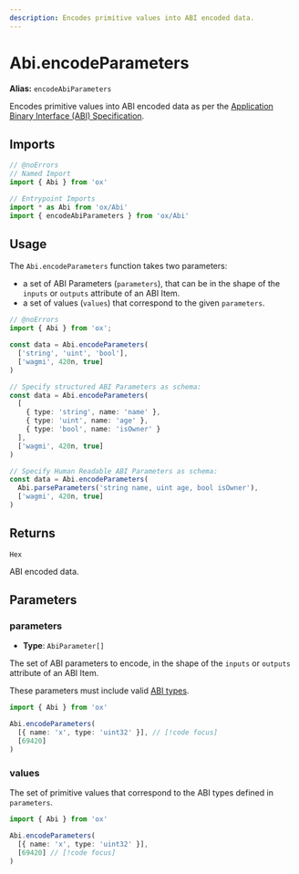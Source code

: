 ```yaml
---
description: Encodes primitive values into ABI encoded data.
---
```


# Abi.encodeParameters

**Alias:** `encodeAbiParameters`

Encodes primitive values into ABI encoded data as per the [Application Binary Interface (ABI) Specification](https://docs.soliditylang.org/en/latest/abi-spec).

## Imports

```ts twoslash
// @noErrors
// Named Import 
import { Abi } from 'ox'

// Entrypoint Imports
import * as Abi from 'ox/Abi'
import { encodeAbiParameters } from 'ox/Abi'
```

## Usage

The `Abi.encodeParameters` function takes two parameters: 

- a set of ABI Parameters (`parameters`), that can be in the shape of the `inputs` or `outputs` attribute of an ABI Item.
- a set of values (`values`) that correspond to the given `parameters`.

```ts twoslash
// @noErrors
import { Abi } from 'ox';

const data = Abi.encodeParameters(
  ['string', 'uint', 'bool'],
  ['wagmi', 420n, true]
)

// Specify structured ABI Parameters as schema:
const data = Abi.encodeParameters(
  [
    { type: 'string', name: 'name' },
    { type: 'uint', name: 'age' },
    { type: 'bool', name: 'isOwner' }
  ],
  ['wagmi', 420n, true]
)

// Specify Human Readable ABI Parameters as schema:
const data = Abi.encodeParameters(
  Abi.parseParameters('string name, uint age, bool isOwner'),
  ['wagmi', 420n, true]
)
```

## Returns

`Hex`

ABI encoded data.

## Parameters

### parameters

- **Type**: `AbiParameter[]`

The set of ABI parameters to encode, in the shape of the `inputs` or `outputs` attribute of an ABI Item.

These parameters must include valid [ABI types](https://docs.soliditylang.org/en/develop/abi-spec#types).

```ts twoslash
import { Abi } from 'ox'

Abi.encodeParameters(
  [{ name: 'x', type: 'uint32' }], // [!code focus]
  [69420]
)
```

### values

The set of primitive values that correspond to the ABI types defined in `parameters`.

```ts twoslash
import { Abi } from 'ox'

Abi.encodeParameters(
  [{ name: 'x', type: 'uint32' }],
  [69420] // [!code focus]
)
```